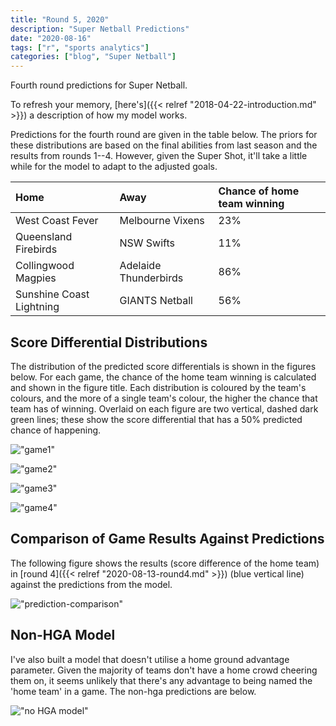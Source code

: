 ```yaml
---
title: "Round 5, 2020"
description: "Super Netball Predictions"
date: "2020-08-16"
tags: ["r", "sports analytics"]
categories: ["blog", "Super Netball"]
---
```


<!-- Time-stamp: <2019-04-27 13:42:06 (slane)> -->





Fourth round predictions for Super Netball.

To refresh your memory, [here's]({{< relref "2018-04-22-introduction.md" >}}) a description of how my model works.

Predictions for the fourth round are given in the table below. The priors for these distributions are based on the final abilities from last season and the results from rounds 1--4. However, given the Super Shot, it'll take a little while for the model to adapt to the adjusted goals.


|Home                     |Away                  |Chance of home team winning |
|:------------------------|:---------------------|:---------------------------|
|West Coast Fever         |Melbourne Vixens      |23%                         |
|Queensland Firebirds     |NSW Swifts            |11%                         |
|Collingwood Magpies      |Adelaide Thunderbirds |86%                         |
|Sunshine Coast Lightning |GIANTS Netball        |56%                         |

## Score Differential Distributions

The distribution of the predicted score differentials is shown in the figures below. For each game, the chance of the home team winning is calculated and shown in the figure title. Each distribution is coloured by the team's colours, and the more of a single team's colour, the higher the chance that team has of winning. Overlaid on each figure are two vertical, dashed dark green lines; these show the score differential that has a 50% predicted chance of happening.

!["game1"](/sn-assets/2020/round5/game-1.png)

!["game2"](/sn-assets/2020/round5/game-2.png)

!["game3"](/sn-assets/2020/round5/game-3.png)

!["game4"](/sn-assets/2020/round5/game-4.png)

## Comparison of Game Results Against Predictions

The following figure shows the results (score difference of the home team) in [round 4]({{< relref "2020-08-13-round4.md" >}}) (blue vertical line) against the predictions from the model.

!["prediction-comparison"](/sn-assets/2020/round5/plot-grid-comparison.png)

## Non-HGA Model

I've also built a model that doesn't utilise a home ground advantage parameter. Given the majority of teams don't have a home crowd cheering them on, it seems unlikely that there's any advantage to being named the 'home team' in a game. The non-hga predictions are below.

!["no HGA model"](/sn-assets/2020/round5/plot-grid-no-hga.png)
